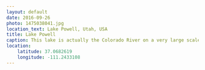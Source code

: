 ```yaml
---
layout: default
date: 2016-09-26
photo: 1475038041.jpg
location_text: Lake Powell, Utah, USA
title: Lake Powell
caption: This lake is actually the Colorado River on a very large scale. I went swimming there, the water was really refreshing after crossing the desert.
location:
    latitude: 37.0682619
    longitude: -111.2433108
---
```

